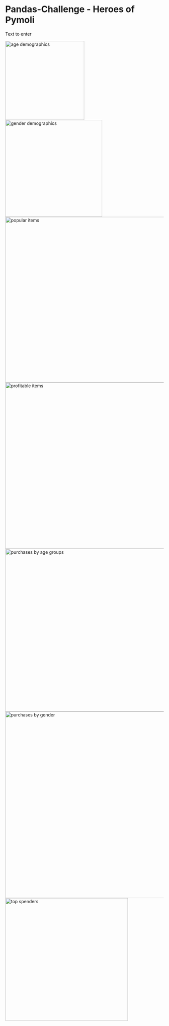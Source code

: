 # Pandas-Challenge - Heroes of Pymoli

Text to enter


<img width="251" alt="age demographics" src="https://user-images.githubusercontent.com/57542250/84826260-8a385b00-afd7-11ea-8d07-1d4a17163a09.PNG">

<img width="308" alt="gender demographics" src="https://user-images.githubusercontent.com/57542250/84826262-8ad0f180-afd7-11ea-97fc-3f6203a4d81d.PNG">

<img width="526" alt="popular items" src="https://user-images.githubusercontent.com/57542250/84826263-8ad0f180-afd7-11ea-9a60-82ff8d333244.PNG">

<img width="529" alt="profitable items" src="https://user-images.githubusercontent.com/57542250/84826264-8b698800-afd7-11ea-857f-e4e822538dd3.PNG">

<img width="517" alt="purchases by age groups" src="https://user-images.githubusercontent.com/57542250/84826266-8b698800-afd7-11ea-8edf-4f74e2887200.PNG">

<img width="593" alt="purchases by gender" src="https://user-images.githubusercontent.com/57542250/84826267-8c021e80-afd7-11ea-9036-d28942d355f3.PNG">

<img width="390" alt="top spenders" src="https://user-images.githubusercontent.com/57542250/84826268-8c021e80-afd7-11ea-9def-cea358a493e4.PNG">
